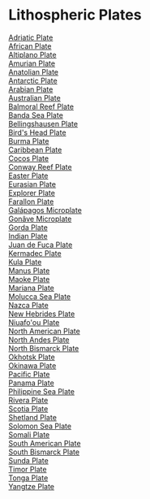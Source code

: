 # Lithospheric Plates
[Adriatic Plate](https://en.wikipedia.org/wiki/Adriatic_Plate)<br>
[African Plate](https://en.wikipedia.org/wiki/African_Plate)<br>
[Altiplano Plate](https://en.wikipedia.org/wiki/Altiplano_Plate)<br>
[Amurian Plate](https://en.wikipedia.org/wiki/Amurian_Plate)<br>
[Anatolian Plate](https://en.wikipedia.org/wiki/Anatolian_Plate)<br>
[Antarctic Plate](https://en.wikipedia.org/wiki/Antarctic_Plate)<br>
[Arabian Plate](https://en.wikipedia.org/wiki/Arabian_Plate)<br>
[Australian Plate](https://en.wikipedia.org/wiki/Australian_Plate)<br>
[Balmoral Reef Plate](https://en.wikipedia.org/wiki/Balmoral_Reef_Plate)<br>
[Banda Sea Plate](https://en.wikipedia.org/wiki/Banda_Sea_Plate)<br>
[Bellingshausen Plate](https://en.wikipedia.org/wiki/Bellingshausen_Plate)<br>
[Bird's Head Plate](https://en.wikipedia.org/wiki/Bird%27s_Head_Plate)<br>
[Burma Plate](https://en.wikipedia.org/wiki/Burma_Plate)<br>
[Caribbean Plate](https://en.wikipedia.org/wiki/Caribbean_Plate)<br>
[Cocos Plate](https://en.wikipedia.org/wiki/Cocos_Plate)<br>
[Conway Reef Plate](https://en.wikipedia.org/wiki/Conway_Reef_Plate)<br>
[Easter Plate](https://en.wikipedia.org/wiki/Easter_Plate)<br>
[Eurasian Plate](https://en.wikipedia.org/wiki/Eurasian_Plate)<br>
[Explorer Plate](https://en.wikipedia.org/wiki/Explorer_Plate)<br>
[Farallon Plate](https://en.wikipedia.org/wiki/Farallon_Plate)<br>
[Galápagos Microplate](https://en.wikipedia.org/wiki/Gal%C3%A1pagos_Microplate)<br>
[Gonâve Microplate](https://en.wikipedia.org/wiki/Gon%C3%A2ve_Microplate)<br>
[Gorda Plate](https://en.wikipedia.org/wiki/Gorda_Plate)<br>
[Indian Plate](https://en.wikipedia.org/wiki/Indian_Plate)<br>
[Juan de Fuca Plate](https://en.wikipedia.org/wiki/Juan_de_Fuca_Plate)<br>
[Kermadec Plate](https://en.wikipedia.org/wiki/Kermadec_Plate)<br>
[Kula Plate](https://en.wikipedia.org/wiki/Kula_Plate)<br>
[Manus Plate](https://en.wikipedia.org/wiki/Manus_Plate)<br>
[Maoke Plate](https://en.wikipedia.org/wiki/Maoke_Plate)<br>
[Mariana Plate](https://en.wikipedia.org/wiki/Mariana_Plate)<br>
[Molucca Sea Plate](https://en.wikipedia.org/wiki/Molucca_Sea_Plate)<br>
[Nazca Plate](https://en.wikipedia.org/wiki/Nazca_Plate)<br>
[New Hebrides Plate](https://en.wikipedia.org/wiki/New_Hebrides_Plate)<br>
[Niuafo'ou Plate](https://en.wikipedia.org/wiki/Niuafo%27ou_Plate)<br>
[North American Plate](https://en.wikipedia.org/wiki/North_American_Plate)<br>
[North Andes Plate](https://en.wikipedia.org/wiki/North_Andes_Plate)<br>
[North Bismarck Plate](https://en.wikipedia.org/wiki/North_Bismarck_Plate)<br>
[Okhotsk Plate](https://en.wikipedia.org/wiki/Okhotsk_Plate)<br>
[Okinawa Plate](https://en.wikipedia.org/wiki/Okinawa_Plate)<br>
[Pacific Plate](https://en.wikipedia.org/wiki/Pacific_Plate)<br>
[Panama Plate](https://en.wikipedia.org/wiki/Panama_Plate)<br>
[Philippine Sea Plate](https://en.wikipedia.org/wiki/Philippine_Sea_Plate)<br>
[Rivera Plate](https://en.wikipedia.org/wiki/Rivera_Plate)<br>
[Scotia Plate](https://en.wikipedia.org/wiki/Scotia_Plate)<br>
[Shetland Plate](https://en.wikipedia.org/wiki/Shetland_Plate)<br>
[Solomon Sea Plate](https://en.wikipedia.org/wiki/Solomon_Sea_Plate)<br>
[Somali Plate](https://en.wikipedia.org/wiki/Somali_Plate)<br>
[South American Plate](https://en.wikipedia.org/wiki/South_American_Plate)<br>
[South Bismarck Plate](https://en.wikipedia.org/wiki/South_Bismarck_Plate)<br>
[Sunda Plate](https://en.wikipedia.org/wiki/Sunda_Plate)<br>
[Timor Plate](https://en.wikipedia.org/wiki/Timor_Plate)<br>
[Tonga Plate](https://en.wikipedia.org/wiki/Tonga_Plate)<br>
[Yangtze Plate](https://en.wikipedia.org/wiki/Yangtze_Plate)<br>
